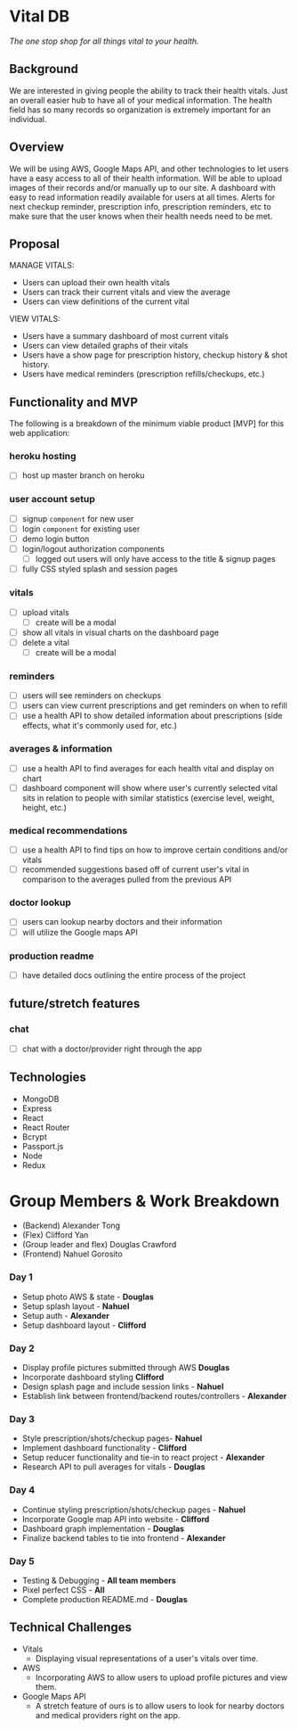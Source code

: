 # Vital DB

*The one stop shop for all things vital to your health.*

## Background

We are interested in giving people the ability to track their health vitals.  Just an overall easier hub to have all of your medical information.  The health field has so many records so organization is extremely important for an individual.

## Overview

We will be using AWS, Google Maps API, and other technologies to let users have a easy access to all of their health information.  Will be able to upload images of their records and/or manually up to our site.  A dashboard with easy to read information readily available for users at all times.  Alerts for next checkup reminder, prescription info, prescription reminders, etc to make sure that the user knows when their health needs need to be met.

## Proposal

MANAGE VITALS:
- Users can upload their own health vitals
- Users can track their current vitals and view the average
- Users can view definitions of the current vital

VIEW VITALS: 
- Users have a summary dashboard of most current vitals
- Users can view detailed graphs of their vitals
- Users have a show page for prescription history, checkup history & shot history.
- Users have medical reminders (prescription refills/checkups, etc.)

## Functionality and MVP
The following is a breakdown of the minimum viable product [MVP] for this web application:
### heroku hosting
- [ ] host up master branch on heroku

### user account setup
- [ ] signup `component` for new user
- [ ] login `component` for existing user
- [ ] demo login button
- [ ] login/logout authorization components
    - [ ] logged out users will only have access to the title & signup pages
- [ ] fully CSS styled splash and session pages

### vitals
- [ ] upload vitals
    - [ ] create will be a modal
- [ ] show all vitals in visual charts on the dashboard page
- [ ] delete a vital
    - [ ] create will be a modal

### reminders
- [ ] users will see reminders on checkups
- [ ] users can view current prescriptions and get reminders on when to refill
- [ ] use a health API to show detailed information about prescriptions (side effects, what it's commonly used for, etc.)

### averages & information
- [ ] use a health API to find averages for each health vital and display on chart
- [ ] dashboard component will show where user's currently selected vital sits in relation to people with similar statistics (exercise level, weight, height, etc.)

### medical recommendations
- [ ] use a health API to find tips on how to improve certain conditions and/or vitals
- [ ] recommended suggestions based off of current user's vital in comparison to the averages pulled from the previous API

### doctor lookup
- [ ] users can lookup nearby doctors and their information
- [ ] will utilize the Google maps API 

### production readme
- [ ] have detailed docs outlining the entire process of the project

## future/stretch features
### chat
- [ ] chat with a doctor/provider right through the app

## Technologies

- MongoDB
- Express
- React
- React Router
- Bcrypt
- Passport.js
- Node
- Redux

# Group Members & Work Breakdown
- (Backend) Alexander Tong
- (Flex) Clifford Yan
- (Group leader and flex) Douglas Crawford
- (Frontend) Nahuel Gorosito


### Day 1
* Setup photo AWS & state - **Douglas**
* Setup splash layout - **Nahuel**
* Setup auth - **Alexander**
* Setup dashboard layout - **Clifford**

### Day 2
* Display profile pictures submitted through AWS **Douglas**
* Incorporate dashboard styling **Clifford**
* Design splash page and include session links - **Nahuel**
* Establish link between frontend/backend routes/controllers - **Alexander**

### Day 3
* Style prescription/shots/checkup pages- **Nahuel**
* Implement dashboard functionality - **Clifford**
* Setup reducer functionality and tie-in to react project - **Alexander**
* Research API to pull averages for vitals - **Douglas**

### Day 4
* Continue styling prescription/shots/checkup pages - **Nahuel**
* Incorporate Google map API into website - **Clifford**
* Dashboard graph implementation - **Douglas**
* Finalize backend tables to tie into frontend - **Alexander**

### Day 5
* Testing & Debugging - **All team members**
* Pixel perfect CSS - **All**
* Complete production README.md - **Douglas**



## Technical Challenges

- Vitals
  - Displaying visual representations of a user's vitals over time.
- AWS
  - Incorporating AWS to allow users to upload profile pictures and view them.
- Google Maps API
  - A stretch feature of ours is to allow users to look for nearby doctors and medical providers right on the app.
  


